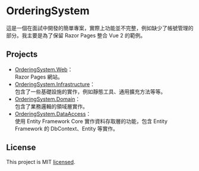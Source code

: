 # OrderingSystem
這是一個在面試中開發的簡單專案，實際上功能並不完整，例如缺少了帳號管理的部分。我主要是為了保留 Razor Pages 整合 Vue 2 的範例。

## Projects
 * [OrderingSystem.Web](./src/OrderingSystem.Web/)：  
 Razor Pages 網站。
 * [OrderingSystem.Infrastructure](./src/OrderingSystem.Infrastructure/)：  
 包含了一些基礎設施的實作，例如靜態工具、通用擴充方法等等。
 * [OrderingSystem.Domain](./src/OrderingSystem.Domain/)：  
 包含了業務邏輯的領域層實作。
 * [OrderingSystem.DataAccess](./src/OrderingSystem.DataAccess/)：  
 使用 Entity Framework Core 實作資料存取層的功能，包含 Entity Framework 的 DbContext、Entity 等實作。

## License
This project is MIT [licensed](./LICENSE.md).